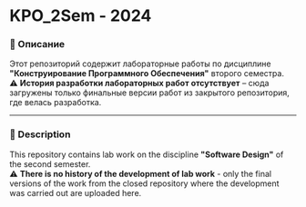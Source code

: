 # KPO_2Sem - 2024
### 📌 Описание  
Этот репозиторий содержит лабораторные работы по дисциплине **"Конструирование Программного Обеспечения"** второго семестра.  
⚠️ **История разработки лабораторных работ отсутствует** – сюда загружены только финальные версии работ из закрытого репозитория, где велась разработка.  
***
### 📌 Description
This repository contains lab work on the discipline **"Software Design"** of the second semester.  
⚠️ **There is no history of the development of lab work** - only the final versions of the work from the closed repository where the development was carried out are uploaded here.

